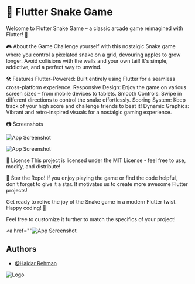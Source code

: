 
# 🐍 Flutter Snake Game

Welcome to Flutter Snake Game – a classic arcade game reimagined with Flutter! 🚀

🎮 About the Game
Challenge yourself with this nostalgic Snake game where you control a pixelated snake on a grid, devouring apples to grow longer. Avoid collisions with the walls and your own tail! It's simple, addictive, and a perfect way to unwind.

🛠️ Features
Flutter-Powered: Built entirely using Flutter for a seamless cross-platform experience.
Responsive Design: Enjoy the game on various screen sizes – from mobile devices to tablets.
Smooth Controls: Swipe in different directions to control the snake effortlessly.
Scoring System: Keep track of your high score and challenge friends to beat it!
Dynamic Graphics: Vibrant and retro-inspired visuals for a nostalgic gaming experience.



📷 Screenshots





![App Screenshot](https://blogger.googleusercontent.com/img/a/AVvXsEj1x81--mloqFn51cd4bDF38AuFYVJnWbz1dx_Vrvqe6CPTmdtN6WwsxnfMP_NqN7uNRHh9hLweXK7Y7hohtLu-rc3BTgt-FCx79hoyPWjm0gjp9YCTlFGoM8sc2OC9VzYZ9UZt0n0-z6RPrbbAV7kDgxIgOoqkYWZMOQv312QklCYE-pfB2QeIsq9m)


![App Screenshot](https://blogger.googleusercontent.com/img/a/AVvXsEgMIXGyILZMCMLrV_MVOuNPTUOseR8iwUodPy1O53bbhEDQFxtyUnnCtTH175qmhdfzqBEUaahE9fOqsPqq_byv7ZjHXcSaCtSGG4PgxWVSUGb7nFwehSQAr7kNzueSO1EvNI95aAIxu5GtOfNt3m8N0Ep2qJqF3TANaSgKz7RcFqgbXYUf_Gaw-jSm)


📄 License
This project is licensed under the MIT License - feel free to use, modify, and distribute!

🌟 Star the Repo!
If you enjoy playing the game or find the code helpful, don't forget to give it a star. It motivates us to create more awesome Flutter projects!

Get ready to relive the joy of the Snake game in a modern Flutter twist. Happy coding! 🎉

Feel free to customize it further to match the specifics of your project!



<a href=""![App Screenshot](https://blogger.googleusercontent.com/img/a/AVvXsEhYpupn21Uc1_DaEpINY5DMdfcIisS0T0lu4vSOMnZ6pqaTuOIJli4tpqb0eWXUL390G6TWpqbxJn-1GJjxvMGal5SUYPgo2foDYsW9yA3K3ZYByrRsqa3JIJ40OYJcMebOMwM5cfjWsBb3AUZQEE6yRt1ZiUKZcf1lXUxMX08hJqrdtBjF2pC-WV2i) </a>


## Authors

- [@Haidar Rehman](https://github.com/HaidarRehmanNazir/Flutter-Snake-Game)


![Logo](https://blogger.googleusercontent.com/img/a/AVvXsEi3-K4w1gSsyxOULOk_hZiEnPzu-4q9h7UgKX6vSjgRihJGQVjuPq-LbS4zavTcoVhD_Ijr44lYBtHO6VNvcet3UPZcFnXCCZRiEyAU71jo88GzCza_AQmr5VNacpR9VoHdkliPeR78-lveyDUIS247jlGXinhJugGSy0Iu0bEUmp7cf4R92cS0Co3F)

